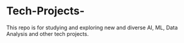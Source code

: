 # Tech-Projects-
This repo is for studying and exploring new and diverse AI, ML, Data Analysis and other tech projects.
